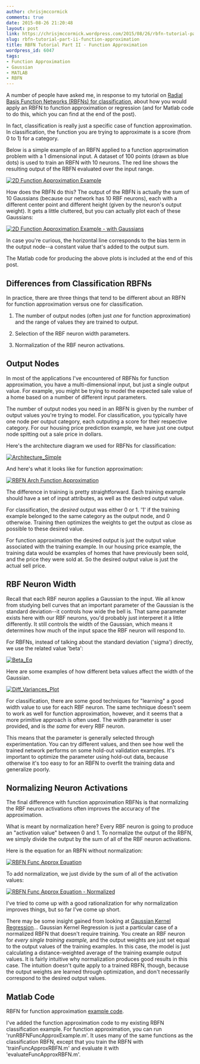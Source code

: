 ```yaml
---
author: chrisjmccormick
comments: true
date: 2015-08-26 21:20:48
layout: post
link: https://chrisjmccormick.wordpress.com/2015/08/26/rbfn-tutorial-part-ii-function-approximation/
slug: rbfn-tutorial-part-ii-function-approximation
title: RBFN Tutorial Part II - Function Approximation
wordpress_id: 6047
tags:
- Function Approximation
- Gaussian
- MATLAB
- RBFN
---
```


A number of people have asked me, in response to my tutorial on [Radial Basis Function Networks (RBFNs) for classification](https://chrisjmccormick.wordpress.com/2013/08/15/radial-basis-function-network-rbfn-tutorial/), about how you would apply an RBFN to function approximation or regression (and for Matlab code to do this, which you can find at the end of the post).

In fact, classification is really just a specific case of function approximation. In classification, the function you are trying to approximate is a score (from 0 to 1) for a category.

Below is a simple example of an RBFN applied to a function approximation problem with a 1 dimensional input. A dataset of 100 points (drawn as blue dots) is used to train an RBFN with 10 neurons. The red line shows the resulting output of the RBFN evaluated over the input range.

[![2D Function Approximation Example](https://chrisjmccormick.files.wordpress.com/2015/08/2d-function-approximation-example1.png)](https://chrisjmccormick.files.wordpress.com/2015/08/2d-function-approximation-example1.png)

How does the RBFN do this? The output of the RBFN is actually the sum of 10 Gaussians (because our network has 10 RBF neurons), each with a different center point and different height (given by the neuron's output weight). It gets a little cluttered, but you can actually plot each of these Gaussians:

[![2D Function Approximation Example - with Gaussians](https://chrisjmccormick.files.wordpress.com/2015/08/2d-function-approximation-example-with-gaussians.png)](https://chrisjmccormick.files.wordpress.com/2015/08/2d-function-approximation-example-with-gaussians.png)

In case you're curious, the horizontal line corresponds to the bias term in the output node--a constant value that's added to the output sum.

The Matlab code for producing the above plots is included at the end of this post.


## Differences from Classification RBFNs


In practice, there are three things that tend to be different about an RBFN for function approximation versus one for classification.



	
  1. The number of output nodes (often just _one_ for function approximation) and the range of values they are trained to output.

	
  2. Selection of the RBF neuron width parameters.

	
  3. Normalization of the RBF neuron activations.




## Output Nodes


In most of the applications I've encountered of RBFNs for function approximation, you have a multi-dimensional input, but just a single output value. For example, you might be trying to model the expected sale value of a home based on a number of different input parameters.

The number of output nodes you need in an RBFN is given by the number of output values you're trying to model. For classification, you typically have one node per output category, each outputing a score for their respective category. For our housing price prediction example, we have just one output node spitting out a sale price in dollars.

Here's the architecture diagram we used for RBFNs for classification:

[![Architecture_Simple](https://chrisjmccormick.files.wordpress.com/2013/08/architecture_simple2.png)](https://chrisjmccormick.files.wordpress.com/2013/08/architecture_simple2.png)

And here's what it looks like for function approximation:

[![RBFN Arch Function Approximation](https://chrisjmccormick.files.wordpress.com/2015/08/rbfn-arch-function-approximation1.png)](https://chrisjmccormick.files.wordpress.com/2015/08/rbfn-arch-function-approximation1.png)

The difference in training is pretty straightforward. Each training example should have a set of input attributes, as well as the desired output value.

For classification, the _desired_ output was either 0 or 1. '1' if the training example belonged to the same category as the output node, and 0 otherwise. Training then optimizes the weights to get the output as close as possible to these desired value.

For function approximation the desired output is just the output value associated with the training example. In our housing price example, the training data would be examples of homes that have previously been sold, and the price they were sold at. So the desired output value is just the actual sell price.


## RBF Neuron Width


Recall that each RBF neuron applies a Gaussian to the input. We all know from studying bell curves that an important parameter of the Gaussian is the standard deviation--it controls how wide the bell is. That same parameter exists here with our RBF neurons, you'd probably just interperet it a little differently. It still controls the width of the Gaussian, which means it determines how much of the input space the RBF neuron will respond to.

For RBFNs, instead of talking about the standard deviation ('sigma') directly, we use the related value 'beta':

[![Beta_Eq](https://chrisjmccormick.files.wordpress.com/2013/08/beta_eq.png)](https://chrisjmccormick.files.wordpress.com/2013/08/beta_eq.png)

Here are some examples of how different beta values affect the width of the Gaussian.

[![Diff_Variances_Plot](https://chrisjmccormick.files.wordpress.com/2013/08/diff_variances_plot.png)](https://chrisjmccormick.files.wordpress.com/2013/08/diff_variances_plot.png)

For classification, there are some good techniques for "learning" a good width value to use for each RBF neuron. The same technique doesn't seem to work as well for function approximation, however, and it seems that a more primitive approach is often used. The width parameter is user provided, and is _the same_ for every RBF neuron.

This means that the parameter is generally selected through experimentation. You can try different values, and then see how well the trained network performs on some hold-out validation examples. It's important to optimize the parameter using hold-out data, because otherwise it's too easy to for an RBFN to overfit the training data and generalize poorly.


## Normalizing Neuron Activations


The final difference with function approximation RBFNs is that normalizing the RBF neuron activations often improves the accuracy of the approximation.

What is meant by normalization here? Every RBF neuron is going to produce an "activation value" between 0 and 1. To normalize the output of the RBFN, we simply divide the output by the sum of all of the RBF neuron activations.

Here is the equation for an RBFN without normalization:

[![RBFN Func Approx Equation](https://chrisjmccormick.files.wordpress.com/2015/08/rbfn-func-approx-equation.png)](https://chrisjmccormick.files.wordpress.com/2015/08/rbfn-func-approx-equation.png)

To add normalization, we just divide by the sum of all of the activation values:

[![RBFN Func Approx Equation - Normalized](https://chrisjmccormick.files.wordpress.com/2015/08/rbfn-func-approx-equation-normalized.png?w=300)](https://chrisjmccormick.files.wordpress.com/2015/08/rbfn-func-approx-equation-normalized.png)

I've tried to come up with a good rationalization for why normalization improves things, but so far I've come up short.

There may be some insight gained from looking at [Gaussian Kernel Regression](https://chrisjmccormick.wordpress.com/2014/02/26/kernel-regression/)... Gaussian Kernel Regression is just a particular case of a normalized RBFN that doesn't require training. You create an RBF neuron for _every single training example,_ and the output weights are just set equal to the output values of the training examples. In this case, the model is just calculating a distance-weighted average of the training example output values. It is fairly intuitive why normalization produces good results in this case. The intuition doesn't quite apply to a trained RBFN, though, because the output weights are learned through optimization, and don't necessarily correspond to the desired output values.


## Matlab Code


RBFN for function approximation [example code](https://dl.dropboxusercontent.com/u/94180423/RBFN_Example_v2015_08_26.zip).

I've added the function approximation code to my existing RBFN classification example. For function approximation, you can run 'runRBFNFuncApproxExample.m'. It uses many of the same functions as the classification RBFN, except that you train the RBFN with 'trainFuncApproxRBFN.m' and evaluate it with 'evaluateFuncApproxRBFN.m'.

